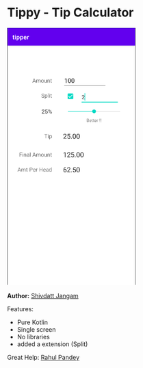 # Tippy - Tip Calculator 

<p float="middle">
    <img src="frame.png" width="300">
</p>

**Author:** [Shivdatt Jangam](https://www.linkedin.com/in/shivdatt-jangam-96b814254/)

Features:
- Pure Kotlin
- Single screen
- No libraries
- added a extension (Split)

Great Help:
[Rahul Pandey](https://www.youtube.com/rpandey1234)

